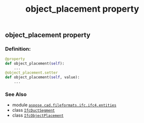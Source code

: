 ﻿---
title: object_placement property
second_title: Aspose.CAD for Python via .NET API References
description: 
type: docs
weight: 90
url: /python-net/aspose.cad.fileformats.ifc.ifc4.entities/ifcductsegment/object_placement/
is_root: false
---

## object_placement property

### Definition:
```python
@property
def object_placement(self):
    ...
@object_placement.setter
def object_placement(self, value):
    ...
```

### See Also
* module [`aspose.cad.fileformats.ifc.ifc4.entities`](../../)
* class [`IfcDuctSegment`](/cad/python-net/aspose.cad.fileformats.ifc.ifc4.entities/ifcductsegment)
* class [`IfcObjectPlacement`](/cad/python-net/aspose.cad.fileformats.ifc.ifc4.entities/ifcobjectplacement)
